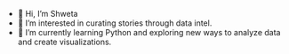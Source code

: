 - 👋 Hi, I’m Shweta
- 👀 I’m interested in curating stories through data intel.
- 🌱 I’m currently learning Python and exploring new ways to analyze data and create visualizations.


<!---
wbshwe/wbshwe is a ✨ special ✨ repository because its `README.md` (this file) appears on your GitHub profile.
You can click the Preview link to take a look at your changes.
--->
